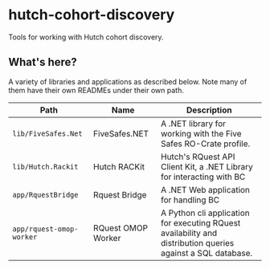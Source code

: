 # hutch-cohort-discovery

Tools for working with Hutch cohort discovery.

## What's here?

A variety of libraries and applications as described below. Note many of them have their own READMEs under their own path.

Path | Name | Description
-|-|-
`lib/FiveSafes.Net` | FiveSafes.NET | A .NET library for working with the Five Safes RO-Crate profile.
`lib/Hutch.Rackit` | Hutch RACKit | Hutch's RQuest API Client Kit, a .NET Library for interacting with BC|Rquest's REST API.
`app/RquestBridge` | Rquest Bridge | A .NET Web application for handling BC|Rquest availability and distribution queries, executing them via a workflow on Hutch.
`app/rquest-omop-worker` | RQuest OMOP Worker | A Python cli application for executing RQuest availability and distribution queries against a SQL database.
